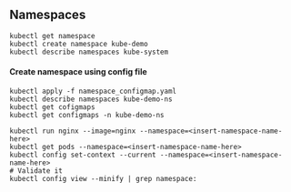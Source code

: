 
## Namespaces

    kubectl get namespace  
    kubectl create namespace kube-demo  
    kubectl describe namespaces kube-system   

   #### Create namespace using config file
    kubectl apply -f namespace_configmap.yaml  
    kubectl describe namespaces kube-demo-ns  
    kubectl get cofigmaps   
    kubectl get configmaps -n kube-demo-ns  
    
    kubectl run nginx --image=nginx --namespace=<insert-namespace-name-here>
    kubectl get pods --namespace=<insert-namespace-name-here>
    kubectl config set-context --current --namespace=<insert-namespace-name-here>
    # Validate it
    kubectl config view --minify | grep namespace:
